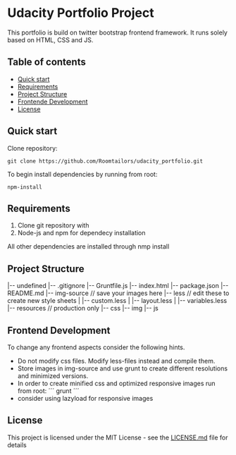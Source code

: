 # Udacity Portfolio Project

This portfolio is build on twitter bootstrap frontend framework. It runs solely based on HTML, CSS and JS.

## Table of contents

* [Quick start](#quick-start)
* [Requirements](#requirements)
* [Project Structure](#project-structure)
* [Frontende Development](#frontend-development)
* [License](#license)


## Quick start

Clone repository:
```
git clone https://github.com/Roomtailors/udacity_portfolio.git
```

To begin install dependencies by running from root:

```
npm-install
```

## Requirements

1. Clone git repository with 
2. Node-js and npm for dependecy installation

All other dependencies are installed through nmp install

## Project Structure

|-- undefined
    |-- .gitignore
    |-- Gruntfile.js
    |-- index.html
    |-- package.json
    |-- README.md
    |-- img-source // save your images here
    |-- less // edit these to create new style sheets
    |   |-- custom.less
    |   |-- layout.less
    |   |-- variables.less
    |-- resources // production only
        |-- css
        |-- img
        |-- js

## Frontend Development

To change any frontend aspects consider the following hints.

- Do not modify css files. Modify less-files instead and compile them.
- Store images in img-source and use grunt to create different resolutions and minimized versions.
- In order to create minified css and optimized responsive images run from root:
´´´
grunt
´´´
- consider using lazyload for responsive images

## License

This project is licensed under the MIT License - see the [LICENSE.md](LICENSE.md) file for details
